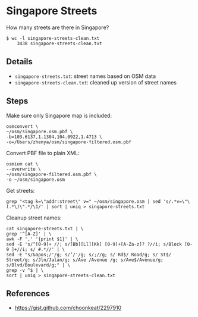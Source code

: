 # Singapore Streets

How many streets are there in Singapore? 

```
$ wc -l singapore-streets-clean.txt
    3438 singapore-streets-clean.txt
```

## Details

- `singapore-streets.txt`: street names based on OSM data
- `singapore-streets-clean.txt`: cleaned up version of street names

## Steps

Make sure only Singapore map is included:

```
osmconvert \
~/osm/singapore.osm.pbf \
-b=103.6137,1.1304,104.0922,1.4713 \
-o=/Users/zhenya/osm/singapore-filtered.osm.pbf
```

Convert PBF file to plain XML:

```
osmium cat \
--overwrite \
~/osm/singapore-filtered.osm.pbf \
-o ~/osm/singapore.osm
```

Get streets:

```
grep "<tag k=\"addr:street\" v=" ~/osm/singapore.osm | sed 's/.*v=\"\(.*\)\".*/\1/' | sort | uniq > singapore-streets.txt
```

Cleanup street names:

```
cat singapore-streets.txt | \
grep '^[A-Z]' | \
awk -F ',' '{print $1}' | \
sed -E 's/^[0-9]+ //; s/[Bb][Ll][Kk] [0-9]+[A-Za-z]? ?//i; s/Block [0-9 ]+//i; s/ #.*//' | \
sed -E "s/&apos;/'/g; s/’/'/g; s/;//g; s/ Rd$/ Road/g; s/ St$/ Street/g; s/Jln/Jalan/g; s/Ave /Avenue /g; s/Ave$/Avenue/g; s/Blvd/Boulevard/g;" | \
grep -v ^$ | \
sort | uniq > singapore-streets-clean.txt
```

## References

- https://gist.github.com/choonkeat/2297910